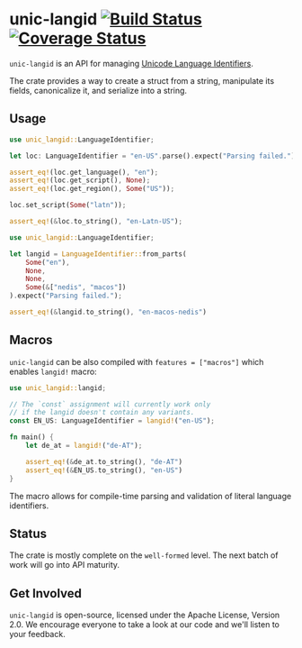 # unic-langid [![Build Status](https://travis-ci.org/zbraniecki/unic-locale.svg?branch=master)](https://travis-ci.org/zbraniecki/unic-locale) [![Coverage Status](https://coveralls.io/repos/github/zbraniecki/unic-locale/badge.svg?branch=master)](https://coveralls.io/github/zbraniecki/unic-locale?branch=master)

`unic-langid` is an API for managing [Unicode Language Identifiers](http://unicode.org/reports/tr35/#Unicode_language_identifier).

The crate provides a way to create a struct from a string, manipulate its fields, canonicalize it, and serialize into a string.

Usage
-----

```rust
use unic_langid::LanguageIdentifier;

let loc: LanguageIdentifier = "en-US".parse().expect("Parsing failed.");

assert_eq!(loc.get_language(), "en");
assert_eq!(loc.get_script(), None);
assert_eq!(loc.get_region(), Some("US"));

loc.set_script(Some("latn"));

assert_eq!(&loc.to_string(), "en-Latn-US");
```

```rust
use unic_langid::LanguageIdentifier;

let langid = LanguageIdentifier::from_parts(
    Some("en"),
    None,
    None,
    Some(&["nedis", "macos"])
).expect("Parsing failed.");

assert_eq!(&langid.to_string(), "en-macos-nedis")
```

Macros
------

`unic-langid` can be also compiled with `features = ["macros"]` which enables `langid!` macro:

```rust
use unic_langid::langid;

// The `const` assignment will currently work only
// if the langid doesn't contain any variants.
const EN_US: LanguageIdentifier = langid!("en-US");

fn main() {
    let de_at = langid!("de-AT");

    assert_eq!(&de_at.to_string(), "de-AT")
    assert_eq!(&EN_US.to_string(), "en-US")
}
```

The macro allows for compile-time parsing and validation of literal language identifiers.

Status
------

The crate is mostly complete on the `well-formed` level. The next batch of work will go into
API maturity.

Get Involved
------------

`unic-langid` is open-source, licensed under the Apache License, Version 2.0.  We
encourage everyone to take a look at our code and we'll listen to your
feedback.
